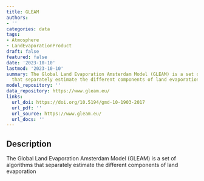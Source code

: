 ```yaml
---
title: GLEAM
authors:
- ''
categories: data
tags:
- Atmosphere
- LandEvaporationProduct
draft: false
featured: false
date: '2023-10-10'
lastmod: '2023-10-10'
summary: The Global Land Evaporation Amsterdam Model (GLEAM) is a set of algorithms
  that separately estimate the different components of land evaporation
model_repository: ''
data_repository: https://www.gleam.eu/
links:
  url_doi: https://doi.org/10.5194/gmd-10-1903-2017
  url_pdf: ''
  url_source: https://www.gleam.eu/
  url_docs: ''
---
```


## Description

The Global Land Evaporation Amsterdam Model (GLEAM) is a set of algorithms that separately estimate the different components of land evaporation

